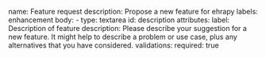 name: Feature request
description: Propose a new feature for ehrapy
labels: enhancement
body: - type: textarea
id: description
attributes:
label: Description of feature
description: Please describe your suggestion for a new feature. It might help to describe a problem or use case, plus any alternatives that you have considered.
validations:
required: true
